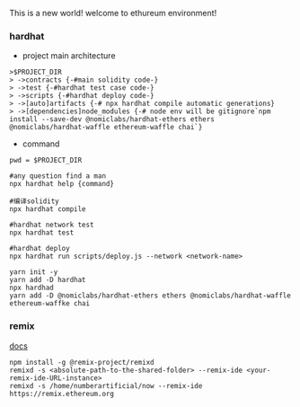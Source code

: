 This is a new world!
welcome to ethureum environment!

### hardhat

* project main architecture
```
>$PROJECT_DIR
> ->contracts {-#main solidity code-}
> ->test {-#hardhat test case code-}
> ->scripts {-#hardhat deploy code-}
> ->[auto]artifacts {-# npx hardhat compile automatic generations}
> ->[dependencies]node_modules {-# node env will be gitignore`npm install --save-dev @nomiclabs/hardhat-ethers ethers @nomiclabs/hardhat-waffle ethereum-waffle chai`}
```

* command

```shell
pwd = $PROJECT_DIR

#any question find a man
npx hardhat help {command}

#编译solidity
npx hardhat compile

#hardhat network test
npx hardhat test

#hardhat deploy
npx hardhat run scripts/deploy.js --network <network-name>
```

```
yarn init -y
yarn add -D hardhat
npx hardhad
yarn add -D @nomiclabs/hardhat-ethers ethers @nomiclabs/hardhat-waffle ethereum-waffke chai
```

### remix

[docs](https://remix-ide.readthedocs.io/en/latest/remixd.html)

```
npm install -g @remix-project/remixd
remixd -s <absolute-path-to-the-shared-folder> --remix-ide <your-remix-ide-URL-instance>
remixd -s /home/numberartificial/now --remix-ide https://remix.ethereum.org
```